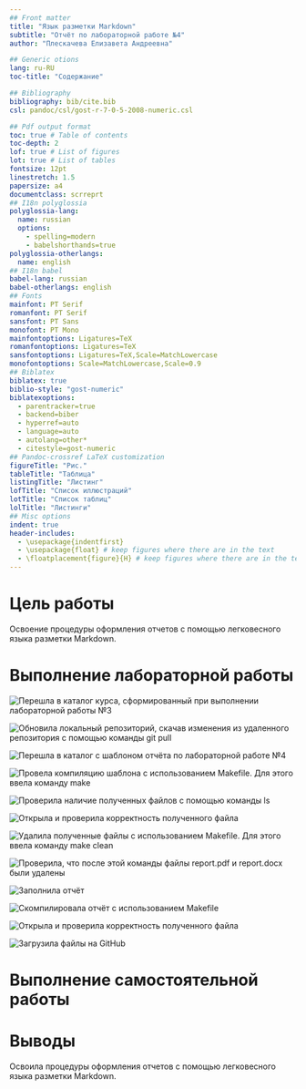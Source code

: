 ```yaml
---
## Front matter
title: "Язык разметки Markdown"
subtitle: "Отчёт по лабораторной работе №4"
author: "Плескачева Елизавета Андреевна"

## Generic otions
lang: ru-RU
toc-title: "Содержание"

## Bibliography
bibliography: bib/cite.bib
csl: pandoc/csl/gost-r-7-0-5-2008-numeric.csl

## Pdf output format
toc: true # Table of contents
toc-depth: 2
lof: true # List of figures
lot: true # List of tables
fontsize: 12pt
linestretch: 1.5
papersize: a4
documentclass: scrreprt
## I18n polyglossia
polyglossia-lang:
  name: russian
  options:
	- spelling=modern
	- babelshorthands=true
polyglossia-otherlangs:
  name: english
## I18n babel
babel-lang: russian
babel-otherlangs: english
## Fonts
mainfont: PT Serif
romanfont: PT Serif
sansfont: PT Sans
monofont: PT Mono
mainfontoptions: Ligatures=TeX
romanfontoptions: Ligatures=TeX
sansfontoptions: Ligatures=TeX,Scale=MatchLowercase
monofontoptions: Scale=MatchLowercase,Scale=0.9
## Biblatex
biblatex: true
biblio-style: "gost-numeric"
biblatexoptions:
  - parentracker=true
  - backend=biber
  - hyperref=auto
  - language=auto
  - autolang=other*
  - citestyle=gost-numeric
## Pandoc-crossref LaTeX customization
figureTitle: "Рис."
tableTitle: "Таблица"
listingTitle: "Листинг"
lofTitle: "Список иллюстраций"
lotTitle: "Список таблиц"
lolTitle: "Листинги"
## Misc options
indent: true
header-includes:
  - \usepackage{indentfirst}
  - \usepackage{float} # keep figures where there are in the text
  - \floatplacement{figure}{H} # keep figures where there are in the text
---
```


# Цель работы

Освоение процедуры оформления отчетов с помощью легковесного языка разметки Markdown.

# Выполнение лабораторной работы

![Перешла в каталог курса, сформированный при выполнении лабораторной работы №3](image/1.png)

![Обновила локальный репозиторий, скачав изменения из удаленного репозитория с помощью команды git pull](image/2.png)

![Перешла в каталог с шаблоном отчёта по лабораторной работе №4](image/3.png)

![Провела компиляцию шаблона с использованием Makefile. Для этого ввела команду make](image/4.png)

![Проверила наличие полученных файлов с помощью команды ls](image/5.png)

![Открыла и проверила корректность полученного файла](image/13.png)

![Удалила полученные файлы с использованием Makefile. Для этого ввела команду make clean](image/6.png)

![Проверила, что после этой команды файлы report.pdf и report.docx были удалены](image/7.png)

![Заполнила отчёт](image/9.png)

![Скомпилировала отчёт с использованием Makefile](image/10.png)

![Открыла и проверила корректность полученного файла](image/12.png)

![Загрузила файлы на GitHub](image/11.png)

# Выполнение самостоятельной работы

# Выводы

Освоила процедуры оформления отчетов с помощью легковесного языка разметки Markdown.

